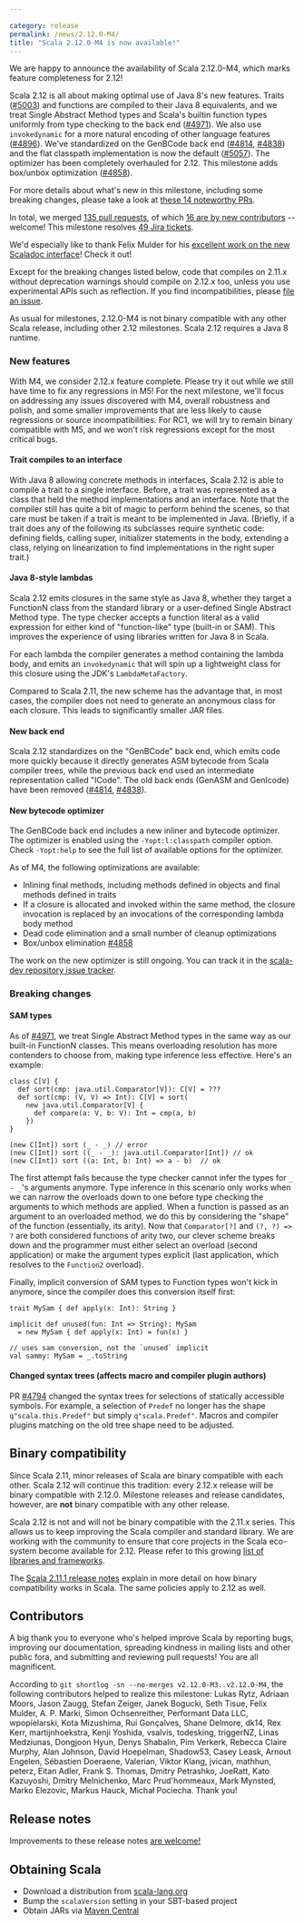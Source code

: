 ```yaml
---

category: release
permalink: /news/2.12.0-M4/
title: "Scala 2.12.0-M4 is now available!"
---
```

We are happy to announce the availability of Scala 2.12.0-M4, which marks feature completeness for 2.12!

Scala 2.12 is all about making optimal use of Java 8's new features. Traits ([#5003](https://github.com/scala/scala/pull/5003)) and functions are compiled to their Java 8 equivalents, and we treat Single Abstract Method types and Scala's builtin function types uniformly from type checking to the back end ([#4971](https://github.com/scala/scala/pull/4971)). We also use `invokedynamic` for a more natural encoding of other language features ([#4896](https://github.com/scala/scala/pull/4896)). We've standardized on the GenBCode back end ([#4814](https://github.com/scala/scala/pull/4814), [#4838](https://github.com/scala/scala/pull/4838)) and the flat classpath implementation is now the default ([#5057](https://github.com/scala/scala/pull/5057)). The optimizer has been completely overhauled for 2.12. This milestone adds box/unbox optimization ([#4858](https://github.com/scala/scala/pull/4858)).

For more details about what's new in this milestone, including some breaking changes, please take a look at [these 14 noteworthy PRs](https://github.com/scala/scala/pulls?q=is%3Apr+label%3Arelease-notes+milestone%3A2.12.0-M4+is%3Amerged).

In total, we merged [135 pull requests](https://github.com/scala/scala/pulls?q=is%3Apr+is%3Amerged+milestone%3A2.12.0-M4), of which [16 are by new contributors](https://github.com/scala/scala/pulls?q=is%3Apr+milestone%3A2.12.0-M4+label%3Awelcome) -- welcome! This milestone resolves [49 Jira tickets](https://issues.scala-lang.org/issues/?jql=project%20%3D%20SI%20AND%20status%20%3D%20CLOSED%20AND%20resolution%20%3D%20Fixed%20AND%20fixVersion%20%3D%20%22Scala%202.12.0-M4%22%20ORDER%20BY%20component%20ASC%2C%20priority%20DESC).

We'd especially like to thank Felix Mulder for his [excellent work on the new Scaladoc interface](https://github.com/scala/scala/pulls?utf8=%E2%9C%93&q=is%3Apr+is%3Amerged+author%3Afelixmulder++milestone%3A2.12.0-M4)! Check it out!


Except for the breaking changes listed below, code that compiles on 2.11.x without deprecation warnings should compile on 2.12.x too, unless you use experimental APIs such as reflection.  If you find incompatibilities, please [file an issue](https://issues.scala-lang.org).

As usual for milestones, 2.12.0-M4 is not binary compatible with any other Scala release, including other 2.12 milestones. Scala 2.12 requires a Java 8 runtime.

### New features

With M4, we consider 2.12.x feature complete. Please try it out while we still have time to fix any regressions in M5! For the next milestone, we'll focus on addressing any issues discovered with M4, overall robustness and polish, and some smaller improvements that are less likely to cause regressions or source incompatibilities. For RC1, we will try to remain binary compatible with M5, and we won't risk regressions except for the most critical bugs.

#### Trait compiles to an interface
With Java 8 allowing concrete methods in interfaces, Scala 2.12 is able to compile a trait to a single interface. Before, a trait was represented as a class that held the method implementations and an interface. Note that the compiler still has quite a bit of magic to perform behind the scenes, so that care must be taken if a trait is meant to be implemented in Java. (Briefly, if a trait does any of the following its subclasses require synthetic code: defining fields, calling super, initializer statements in the body, extending a class, relying on linearization to find implementations in the right super trait.)

#### Java 8-style lambdas

Scala 2.12 emits closures in the same style as Java 8, whether they target a FunctionN class from the standard library or a user-defined Single Abstract Method type. The type checker accepts a function literal as a valid expression for either kind of "function-like" type (built-in or SAM). This improves the experience of using libraries written for Java 8 in Scala.

For each lambda the compiler generates a method containing the lambda body, and emits an `invokedynamic` that will spin up a lightweight class for this closure using the JDK's `LambdaMetaFactory`.

Compared to Scala 2.11, the new scheme has the advantage that, in most cases, the compiler does not need to generate an anonymous class for each closure. This leads to significantly smaller JAR files.

#### New back end

Scala 2.12 standardizes on the "GenBCode" back end, which emits code more quickly because it directly generates ASM bytecode from Scala compiler trees, while the previous back end used an intermediate representation called "ICode". The old back ends (GenASM and GenIcode) have been removed ([#4814](https://github.com/scala/scala/pull/4814), [#4838](https://github.com/scala/scala/pull/4838)).


#### New bytecode optimizer

The GenBCode back end includes a new inliner and bytecode optimizer.
The optimizer is enabled using the `-Yopt:l:classpath` compiler option.
Check `-Yopt:help` to see the full list of available options for the optimizer.

As of M4, the following optimizations are available:

* Inlining final methods, including methods defined in objects and final methods defined in traits
* If a closure is allocated and invoked within the same method, the closure invocation is replaced by an invocations of the corresponding lambda body method
* Dead code elimination and a small number of cleanup optimizations
* Box/unbox elimination [#4858](https://github.com/scala/scala/pull/4858)

The work on the new optimizer is still ongoing.  You can track it in the [scala-dev repository issue tracker](https://github.com/scala/scala-dev/labels/t%3Aoptimizer).


### Breaking changes

#### SAM types
As of [#4971](https://github.com/scala/scala/pull/4971), we treat Single Abstract Method types in the same way as our built-in FunctionN classes. This means overloading resolution has more contenders to choose from, making type inference less effective. Here's an example:

    class C[V] {
      def sort(cmp: java.util.Comparator[V]): C[V] = ???
      def sort(cmp: (V, V) => Int): C[V] = sort(
        new java.util.Comparator[V] {
          def compare(a: V, b: V): Int = cmp(a, b)
        })
    }

    (new C[Int]) sort (_ - _) // error
    (new C[Int]) sort ((_ - _): java.util.Comparator[Int]) // ok
    (new C[Int]) sort ((a: Int, b: Int) => a - b)  // ok

The first attempt fails because the type checker cannot infer the types for `_ - _`'s arguments anymore.
Type inference in this scenario only works when we can narrow the overloads down to one before type checking the arguments to which methods are applied. When a function is passed as an argument to an overloaded method, we do this by considering the "shape" of the function (essentially, its arity). Now that `Comparator[?]` and `(?, ?) => ?` are both considered functions of arity two, our clever scheme breaks down and the programmer must either select an overload (second application) or make the argument types explicit (last application, which resolves to the `Function2` overload).

Finally, implicit conversion of SAM types to Function types won't kick in anymore, since the compiler does this conversion itself first:

    trait MySam { def apply(x: Int): String }

    implicit def unused(fun: Int => String): MySam
      = new MySam { def apply(x: Int) = fun(x) }

    // uses sam conversion, not the `unused` implicit
    val sammy: MySam = _.toString

#### Changed syntax trees (affects macro and compiler plugin authors)

PR [#4794](https://github.com/scala/scala/pull/4749) changed the syntax trees for selections of statically accessible symbols. For example, a selection of `Predef` no longer has the shape `q"scala.this.Predef"` but simply `q"scala.Predef"`. Macros and compiler plugins matching on the old tree shape need to be adjusted.




## Binary compatibility

Since Scala 2.11, minor releases of Scala are binary compatible with each other.
Scala 2.12 will continue this tradition: every 2.12.x release will be binary compatible with 2.12.0.
Milestone releases and release candidates, however, are **not** binary compatible with any other release.

Scala 2.12 is not and will not be binary compatible with the 2.11.x series.  This allows us to keep improving the Scala compiler and standard library.  We are working with the community to ensure that core projects in the Scala eco-system become available for 2.12.  Please refer to this growing [list of libraries and frameworks](https://github.com/scala/make-release-notes/blob/2.12.x/projects-2.12.md).

The [Scala 2.11.1 release notes](https://scala-lang.org/news/2.11.1) explain in more detail on how binary compatibility works in Scala.  The same policies apply to 2.12 as well.


## Contributors

A big thank you to everyone who's helped improve Scala by reporting bugs, improving our documentation, spreading kindness in mailing lists and other public fora, and submitting and reviewing pull requests! You are all magnificent.

According to `git shortlog -sn --no-merges v2.12.0-M3..v2.12.0-M4`, the following contributors helped to realize this milestone: Lukas Rytz, Adriaan Moors, Jason Zaugg, Stefan Zeiger, Janek Bogucki, Seth Tisue, Felix Mulder, A. P. Marki, Simon Ochsenreither, Performant Data LLC, wpopielarski, Kota Mizushima, Rui Gonçalves, Shane Delmore, dk14, Rex Kerr, martijnhoekstra, Kenji Yoshida, vsalvis, todesking, triggerNZ, Linas Medziunas, Dongjoon Hyun, Denys Shabalin, Pim Verkerk, Rebecca Claire Murphy, Alan Johnson, David Hoepelman, Shadow53, Casey Leask, Arnout Engelen, Sébastien Doeraene, Valerian, Viktor Klang, jvican, mathhun, peterz, Eitan Adler, Frank S. Thomas, Dmitry Petrashko, JoeRatt, Kato Kazuyoshi, Dmitry Melnichenko, Marc Prud'hommeaux, Mark Mynsted, Marko Elezovic, Markus Hauck, Michał Pociecha. Thank you!

## Release notes

Improvements to these release notes [are welcome!](https://github.com/scala/make-release-notes/blob/2.12.x/hand-written.md)

## Obtaining Scala

* Download a distribution from [scala-lang.org](https://scala-lang.org/download/2.12.0-M4.html)
* Bump the `scalaVersion` setting in your SBT-based project
* Obtain JARs via [Maven Central](https://search.maven.org/#search%7Cga%7C1%7Cg%3A%22org.scala-lang%22%20AND%20v%3A%222.12.0-M4%22)
